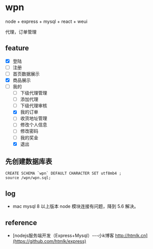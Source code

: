 # wpn

node + express + mysql + react + weui

代理，订单管理

## feature

- [x] 登陆
- [ ] 注册
- [ ] 首页数据展示
- [x] 商品展示
- [ ] 我的
  - [ ] 下级代理管理
  - [ ] 添加代理
  - [ ] 下级代理审核
  - [x] 我的订单
  - [ ] 收货地址管理
  - [ ] 修改个人信息
  - [ ] 修改密码
  - [ ] 我的奖金
  - [x] 退出

## 先创建数据库表

```
CREATE SCHEMA `wpn` DEFAULT CHARACTER SET utf8mb4 ;
source /wpn/wpn.sql;
```

## log

* mac mysql 8 以上版本 node 模块连接有问题，降到 5.6 解决。

## reference

* [nodejs服务端开发（Express+Mysql）---小k博客 http://htmlk.cn](https://github.com/htmlk/express)
